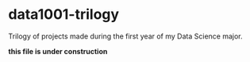 # data1001-trilogy
Trilogy of projects made during the first year of my Data Science major.

**this file is under construction**
